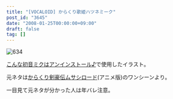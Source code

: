 ```yaml
---
title: "[VOCALOID] からくり歌姫ハツネミーク"
post_id: "3645"
date: "2008-01-25T00:00:00+09:00"
draft: false
tag: []
---
```



![634](https://danmaq.com/image/illustrations/miku/634_s.jpg)

[こんな初音ミクはアンインストール♪](http://www.nicovideo.jp/watch/sm2197976)で使用したイラスト。

元ネタは[からくり剣豪伝ムサシロード](http://pierrot.jp/title/musashi/)(アニメ版)のワンシーンより。

一目見て元ネタが分かった人は年バレ注意。
